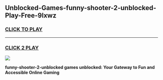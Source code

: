 
## Unblocked-Games-funny-shooter-2-unblocked-Play-Free-9lxwz
<h3>
<a href="https://premium76.site?title=funny-shooter-2-unblocked&ref=23A">CLICK TO PLAY</a></h3>
<hr>

<h3>
<a href="https://premium76.site?title=funny-shooter-2-unblocked&ref=23A">CLICK 2 PLAY</a>
  
</h3>

<a href="https://premium76.site?title=funny-shooter-2-unblocked&ref=23A"><img src="https://clearcache.store/games.png"></a>


**funny-shooter-2-unblocked games unblocked: Your Gateway to Fun and Accessible Online Gaming**
